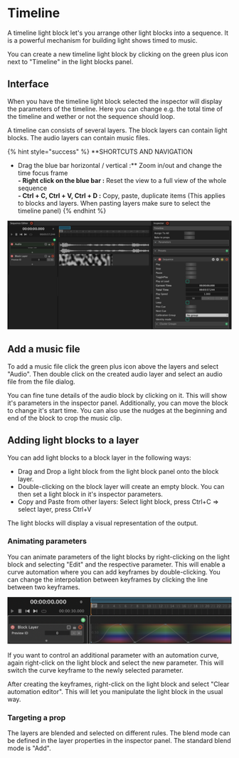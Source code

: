 # Timeline

A timeline light block let's you arrange other light blocks into a sequence. It is a powerful mechanism for building light shows timed to music.

You can create a new timeline light block by clicking on the green plus icon next to "Timeline" in the light blocks panel.

## Interface

When you have the timeline light block selected the inspector will display the parameters of the timeline. Here you can change e.g. the total time of the timeline and wether or not the sequence should loop.

A timeline can consists of several layers. The block layers can contain light blocks. The audio layers can contain music files. 

{% hint style="success" %}
**SHORTCUTS AND NAVIGATION  
- Drag the blue bar horizontal / vertical :** Zoom in/out and change the time focus frame  
**- Right click on the blue bar :** Reset the view to a full view of the whole sequence  
**- Ctrl + C, Ctrl + V, Ctrl + D :** Copy, paste, duplicate items \(This applies to blocks and layers. When pasting layers make sure to select the timeline panel\)
{% endhint %}

![](../../.gitbook/assets/screenshot-2020-05-24-at-16.48.39.png)

## Add a music file

To add a music file click the green plus icon above the layers and select "Audio". Then double click on the  created audio layer and select an audio file from the file dialog.

You can fine tune details of the audio block by clicking on it. This will show it's parameters in the inspector panel. Additionally, you can move the block to change it's start time. You can also use the nudges at the beginning and end of the block to crop the music clip.

## Adding light blocks to a layer

You can add light blocks to a block layer in the following ways:

* Drag and Drop a light block from the light block panel onto the block layer.
* Double-clicking on the block layer will create an empty block. You can then set a light block in it's inspector parameters.
* Copy and Paste from other layers: Select light block, press Ctrl+C =&gt; select layer, press Ctrl+V

The light blocks will display a visual representation of the output.

### Animating parameters

You can animate parameters of the light blocks by right-clicking on the light block and selecting "Edit" and the respective parameter. This will enable a curve automation where you can add keyframes by double-clicking. You can change the interpolation between keyframes by clicking the line between two keyframes.

![](../../.gitbook/assets/bento-timeline-parameter-animation.png)

If you want to control an additional parameter with an automation curve, again right-click on the light block and select the new parameter. This will switch the curve keyframe to the newly selected parameter.

After creating the keyframes, right-click on the light block and select "Clear automation editor". This will let you manipulate the light block in the usual way.

### Targeting a prop

The layers are blended and selected on different rules. The blend mode can be defined in the layer properties in the inspector panel. The standard blend mode is "Add". 



